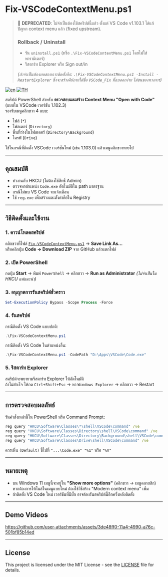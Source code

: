 # Fix-VSCodeContextMenu.ps1
> 🚫 **DEPRECATED**: ไม่จำเป็นต้องใช้สคริปต์นี้แล้ว ตั้งแต่ VS Code v1.103.1 ได้แก้ปัญหา context menu แล้ว (fixed upstream).
>
> ### Rollback / Uninstall
> - รัน `uninstall.ps1` (หรือ `.\Fix-VSCodeContextMenu.ps1` โดยไม่ใส่พารามิเตอร์)  
> - รีสตาร์ท Explorer หรือ Sign out/in
>
> *(ถ้าจำเป็นต้องทดสอบการติดตั้งอีก: `.\Fix-VSCodeContextMenu.ps1 -Install -RestartExplorer` ซึ่งจะสร้างคีย์ภายใต้ชื่อ `VSCode_Fix` ที่ลบออกง่าย ไม่ชนของทางการ)*
>

[![en](https://img.shields.io/badge/lang-en-red.svg)](https://github.com/rathanon-dev/Fix-VSCodeContextMenu/blob/main/README.md)
[![TH](https://img.shields.io/badge/lang-th-green.svg)](https://github.com/rathanon-dev/Fix-VSCodeContextMenu/blob/main/README.th.md)

สคริปต์ PowerShell สำหรับ **ตรวจสอบและสร้าง Context Menu "Open with Code"** (แบบใน VSCode เวอร์ชัน 1.102.3)  
รองรับเมนูคลิกขวา 4 แบบ:
- ไฟล์ (`*`)
- โฟลเดอร์ (`Directory`)
- พื้นที่ว่างในโฟลเดอร์ (`Directory\Background`)
- ไดรฟ์ (`Drive`)

ใช้ในกรณีที่ติดตั้ง VSCode เวอร์ชันใหม่ (เช่น 1.103.0) แล้วเมนูคลิกขวาหายไป

---

## คุณสมบัติ
- ทำงานกับ HKCU (ไม่ต้องใช้สิทธิ์ Admin)
- ตรวจหาตำแหน่ง `Code.exe` อัตโนมัติใน path มาตรฐาน
- กรณีไม่พบ VS Code จะแจ้งเตือน
- ใช้ `reg.exe` เพื่อสร้างและตั้งค่าคีย์ใน Registry

---

## วิธีติดตั้งและใช้งาน

### 1. ดาวน์โหลดสคริปต์
คลิกขวาที่ไฟล์ [`Fix-VSCodeContextMenu.ps1`](Fix-VSCodeContextMenu.ps1) → **Save Link As...**  
หรือคลิกปุ่ม **Code → Download ZIP** จาก GitHub แล้วแตกไฟล์

### 2. เปิด PowerShell
กดปุ่ม **Start** → พิมพ์ `PowerShell` → คลิกขวา → **Run as Administrator** *(ไม่จำเป็นใน HKCU แต่แนะนำ)*

### 3. อนุญาตการรันสคริปต์ชั่วคราว
```powershell
Set-ExecutionPolicy Bypass -Scope Process -Force
```

### 4. รันสคริปต์
กรณีติดตั้ง VS Code แบบปกติ:
```powershell
.\Fix-VSCodeContextMenu.ps1
```

กรณีติดตั้ง VS Code ในตำแหน่งอื่น:
```powershell
.\Fix-VSCodeContextMenu.ps1 -CodePath "D:\Apps\VSCode\Code.exe"
```

### 5. รีสตาร์ท Explorer
สคริปต์จะพยายามรีสตาร์ท Explorer ให้อัตโนมัติ  
ถ้าไม่สำเร็จ ให้กด `Ctrl+Shift+Esc` → หา `Windows Explorer` → คลิกขวา → Restart

---

## การตรวจสอบผลลัพธ์
รันคำสั่งเหล่านี้ใน PowerShell หรือ Command Prompt:

```cmd
reg query "HKCU\Software\Classes\*\shell\VSCode\command" /ve
reg query "HKCU\Software\Classes\Directory\shell\VSCode\command" /ve
reg query "HKCU\Software\Classes\Directory\Background\shell\VSCode\command" /ve
reg query "HKCU\Software\Classes\Drive\shell\VSCode\command" /ve
```

ควรเห็น `(Default)` ชี้ไปที่ `"...\Code.exe" "%1"` หรือ `"%V"`

---

## หมายเหตุ
- บน Windows 11 เมนูนี้จะอยู่ใน **"Show more options"** (คลิกขวา → เมนูคลาสสิก)  
  หากต้องการให้โผล่ในเมนูแบบใหม่ ต้องใช้วิธีสร้าง "Modern context menu" เพิ่ม
- ถ้าติดตั้ง VS Code ใหม่ เวอร์ชันที่มีบั๊ก อาจต้องรันสคริปต์นี้อีกครั้งหลังติดตั้ง

---
## Demo Videos

 https://github.com/user-attachments/assets/3de48ff0-11a4-4990-a76c-501bf85b14ed

---
## License
This project is licensed under the MIT License - see the [LICENSE](LICENSE) file for details.


